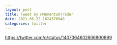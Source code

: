 ```yaml
--- 
layout: post 
title: Tweet by @MementumTrader 
date: 2021-06-22 1624376848 
categories: twitter 
--- 
```

https://twitter.com/o/status/1407364602606800899